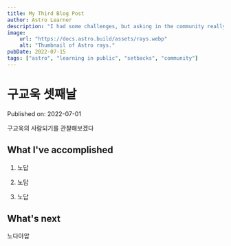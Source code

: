 ```yaml
---
title: My Third Blog Post
author: Astro Learner
description: "I had some challenges, but asking in the community really helped!"
image: 
    url: "https://docs.astro.build/assets/rays.webp"
    alt: "Thumbnail of Astro rays."
pubDate: 2022-07-15
tags: ["astro", "learning in public", "setbacks", "community"]
---
```

# 구교욱 셋째날

Published on: 2022-07-01

구교욱의 사람되기를 관찰해보겠다

## What I've accomplished

1. 노답

2. 노답

3. 노답

## What's next

노다아압